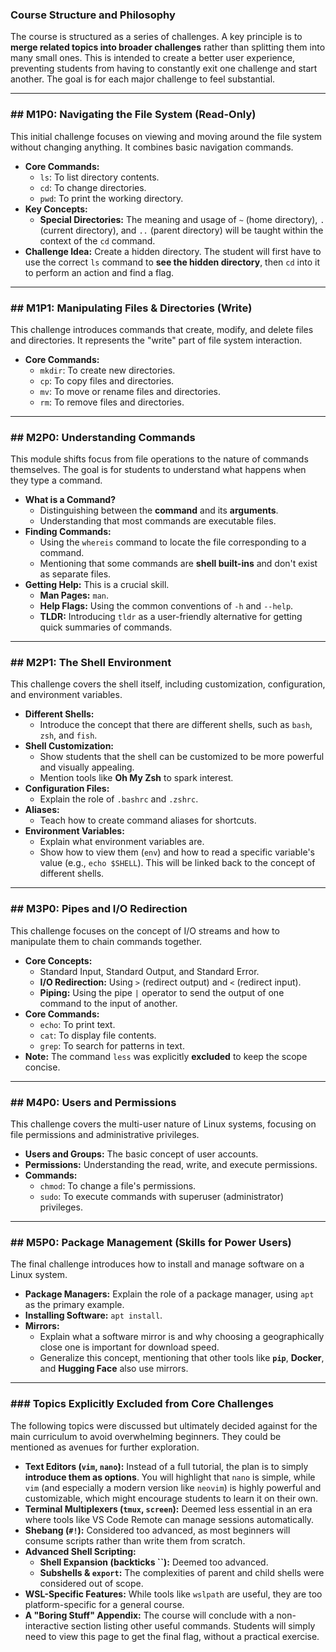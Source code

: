 ### **Course Structure and Philosophy**

The course is structured as a series of challenges. A key principle is to **merge related topics into broader challenges** rather than splitting them into many small ones. This is intended to create a better user experience, preventing students from having to constantly exit one challenge and start another. The goal is for each major challenge to feel substantial.

---

### ## M1P0: Navigating the File System (Read-Only)

This initial challenge focuses on viewing and moving around the file system without changing anything. It combines basic navigation commands.

* **Core Commands:**
    * `ls`: To list directory contents.
    * `cd`: To change directories.
    * `pwd`: To print the working directory.
* **Key Concepts:**
    * **Special Directories:** The meaning and usage of `~` (home directory), `.` (current directory), and `..` (parent directory) will be taught within the context of the `cd` command.
* **Challenge Idea:** Create a hidden directory. The student will first have to use the correct `ls` command to **see the hidden directory**, then `cd` into it to perform an action and find a flag.

---

### ## M1P1: Manipulating Files & Directories (Write)

This challenge introduces commands that create, modify, and delete files and directories. It represents the "write" part of file system interaction.

* **Core Commands:**
    * `mkdir`: To create new directories.
    * `cp`: To copy files and directories.
    * `mv`: To move or rename files and directories.
    * `rm`: To remove files and directories.

---

### ## M2P0: Understanding Commands

This module shifts focus from file operations to the nature of commands themselves. The goal is for students to understand what happens when they type a command.

* **What is a Command?**
    * Distinguishing between the **command** and its **arguments**.
    * Understanding that most commands are executable files.
* **Finding Commands:**
    * Using the `whereis` command to locate the file corresponding to a command.
    * Mentioning that some commands are **shell built-ins** and don't exist as separate files.
* **Getting Help:** This is a crucial skill.
    * **Man Pages:** `man`.
    * **Help Flags:** Using the common conventions of `-h` and `--help`.
    * **TLDR:** Introducing `tldr` as a user-friendly alternative for getting quick summaries of commands.

---

### ## M2P1: The Shell Environment

This challenge covers the shell itself, including customization, configuration, and environment variables.

* **Different Shells:**
    * Introduce the concept that there are different shells, such as `bash`, `zsh`, and `fish`.
* **Shell Customization:**
    * Show students that the shell can be customized to be more powerful and visually appealing.
    * Mention tools like **Oh My Zsh** to spark interest.
* **Configuration Files:**
    * Explain the role of `.bashrc` and `.zshrc`.
* **Aliases:**
    * Teach how to create command aliases for shortcuts.
* **Environment Variables:**
    * Explain what environment variables are.
    * Show how to view them (`env`) and how to read a specific variable's value (e.g., `echo $SHELL`). This will be linked back to the concept of different shells.

---

### ## M3P0: Pipes and I/O Redirection

This challenge focuses on the concept of I/O streams and how to manipulate them to chain commands together.

* **Core Concepts:**
    * Standard Input, Standard Output, and Standard Error.
    * **I/O Redirection:** Using `>` (redirect output) and `<` (redirect input).
    * **Piping:** Using the pipe `|` operator to send the output of one command to the input of another.
* **Core Commands:**
    * `echo`: To print text.
    * `cat`: To display file contents.
    * `grep`: To search for patterns in text.
* **Note:** The command `less` was explicitly **excluded** to keep the scope concise.

---

### ## M4P0: Users and Permissions

This challenge covers the multi-user nature of Linux systems, focusing on file permissions and administrative privileges.

* **Users and Groups:** The basic concept of user accounts.
* **Permissions:** Understanding the read, write, and execute permissions.
* **Commands:**
    * `chmod`: To change a file's permissions.
    * `sudo`: To execute commands with superuser (administrator) privileges.

---

### ## M5P0: Package Management (Skills for Power Users)

The final challenge introduces how to install and manage software on a Linux system.

* **Package Managers:** Explain the role of a package manager, using `apt` as the primary example.
* **Installing Software:** `apt install`.
* **Mirrors:**
    * Explain what a software mirror is and why choosing a geographically close one is important for download speed.
    * Generalize this concept, mentioning that other tools like **`pip`**, **Docker**, and **Hugging Face** also use mirrors.

---

### ### Topics Explicitly Excluded from Core Challenges

The following topics were discussed but ultimately decided against for the main curriculum to avoid overwhelming beginners. They could be mentioned as avenues for further exploration.

* **Text Editors (`vim`, `nano`):** Instead of a full tutorial, the plan is to simply **introduce them as options**. You will highlight that `nano` is simple, while `vim` (and especially a modern version like `neovim`) is highly powerful and customizable, which might encourage students to learn it on their own.
* **Terminal Multiplexers (`tmux`, `screen`):** Deemed less essential in an era where tools like VS Code Remote can manage sessions automatically.
* **Shebang (`#!`):** Considered too advanced, as most beginners will consume scripts rather than write them from scratch.
* **Advanced Shell Scripting:**
    * **Shell Expansion (backticks ``):** Deemed too advanced.
    * **Subshells & `export`:** The complexities of parent and child shells were considered out of scope.
* **WSL-Specific Features:** While tools like `wslpath` are useful, they are too platform-specific for a general course.
* **A "Boring Stuff" Appendix:** The course will conclude with a non-interactive section listing other useful commands. Students will simply need to view this page to get the final flag, without a practical exercise.